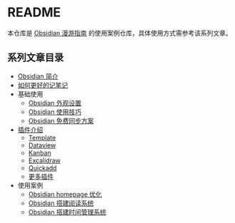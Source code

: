 # README
本仓库是 [Obsidian 漫游指南](https://qileq.com/series/obsidian) 的使用案例仓库，具体使用方式需参考该系列文章。  

## 系列文章目录
- [Obsidian 简介](https://qileq.com/175/)
- [如何更好的记笔记](https://qileq.com/182/)
- 基础使用
  - [Obsidian 外观设置](https://qileq.com/185/)
  - [Obsidian 使用技巧](https://qileq.com/201/)
  - [Obsidian 免费同步方案](https://qileq.com/204/)
- [插件介绍](https://qileq.com/208/)
  - [Template](https://qileq.com/211/)
  - [Dataview](https://qileq.com/213/)
  - [Kanban](https://qileq.com/215/)
  - [Excalidraw](https://qileq.com/217/)
  - [Quickadd](https://qileq.com/219/)
  - [更多插件](https://qileq.com/221/)
- 使用案例
  - [Obsidian homepage 优化](https://qileq.com/223/)
  - [Obsidian 搭建阅读系统](https://qileq.com/225/)
  - [Obsidian 搭建时间管理系统](https://qileq.com/227/)

